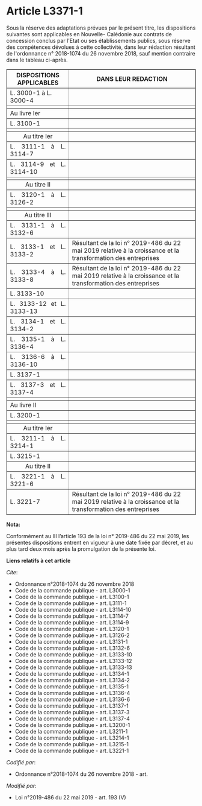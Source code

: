 # Article L3371-1

Sous la réserve des adaptations prévues par le présent titre, les dispositions suivantes sont applicables en Nouvelle-
Calédonie aux contrats de concession conclus par l'Etat ou ses établissements publics, sous réserve des compétences dévolues
à cette collectivité, dans leur rédaction résultant de l'ordonnance n° 2018-1074 du 26 novembre 2018, sauf mention contraire
dans le tableau ci-après.

<table border="1">
  <tbody>
    <tr>
      <th>DISPOSITIONS APPLICABLES</th>
      <th>DANS LEUR REDACTION</th>
    </tr>
    <tr>
      <td align="left">
L. 3000-1 à L. 3000-4 
</td>
      <td align="center">
    </td></tr>
    <tr>
      <td align="left">
      </td><td align="left">
    </td></tr>
    <tr>
      <td align="justify">Au livre Ier</td>
      <td align="left">
    </td></tr>
    <tr>
      <td align="justify">
L. 3100-1 
</td>
      <td align="left">
    </td></tr>
    <tr>
      <td align="left">
      </td><td align="left">
    </td></tr>
    <tr>
      <td align="center">Au titre Ier</td>
      <td align="left">
    </td></tr>
    <tr>
      <td align="justify">
L. 3111-1 à L. 3114-7 
</td>
      <td align="left">
    </td></tr>
    <tr>
      <td align="justify">
L. 3114-9 et L. 3114-10 
</td>
      <td align="left">
    </td></tr>
    <tr>
      <td align="left">
      </td><td align="left">
    </td></tr>
    <tr>
      <td align="center">Au titre II</td>
      <td align="left">
    </td></tr>
    <tr>
      <td align="justify">
L. 3120-1 à L. 3126-2 
</td>
      <td align="left">
    </td></tr>
    <tr>
      <td align="left">
      </td><td align="left">
    </td></tr>
    <tr>
      <td align="center">Au titre III</td>
      <td align="left">
    </td></tr>
    <tr>
      <td align="justify">
L. 3131-1 à L. 3132-6 
</td>
      <td align="left">
    </td></tr>
    <tr>
      <td align="justify">L. 3133-1 et L. 3133-2</td>
      <td align="left">Résultant de la loi n° 2019-486 du 22 mai 2019 relative à la croissance et la transformation des
entreprises</td>
    </tr>
    <tr>
      <td align="justify">L. 3133-4 à L. 3133-8</td>
      <td align="left">Résultant de la loi n° 2019-486 du 22 mai 2019 relative à la croissance et la transformation des
entreprises</td>
    </tr>
    <tr>
      <td align="justify">
L. 3133-10 
</td>
      <td align="left">
    </td></tr>
    <tr>
      <td align="justify">
L. 3133-12 et L. 3133-13
</td>
      <td align="left">
    </td></tr>
    <tr>
      <td align="justify">
L. 3134-1 et L. 3134-2 
</td>
      <td align="left">
    </td></tr>
    <tr>
      <td align="justify">
L. 3135-1 à L. 3136-4 
</td>
      <td align="left">
    </td></tr>
    <tr>
      <td align="justify">
L. 3136-6 à L. 3136-10 
</td>
      <td align="left">
    </td></tr>
    <tr>
      <td align="justify">
L. 3137-1 
</td>
      <td align="left">
    </td></tr>
    <tr>
      <td align="justify">
L. 3137-3 et L. 3137-4 
</td>
      <td align="left">
    </td></tr>
    <tr>
      <td align="left">
      </td><td align="left">
    </td></tr>
    <tr>
      <td align="justify">Au livre II</td>
      <td align="left">
    </td></tr>
    <tr>
      <td align="justify">
L. 3200-1 
</td>
      <td align="left">
    </td></tr>
    <tr>
      <td align="left">
      </td><td align="left">
    </td></tr>
    <tr>
      <td align="center">Au titre Ier</td>
      <td align="left">
    </td></tr>
    <tr>
      <td align="justify">
L. 3211-1 à L. 3214-1 
</td>
      <td align="left">
    </td></tr>
    <tr>
      <td align="justify">
L. 3215-1 
</td>
      <td align="left">
    </td></tr>
    <tr>
      <td align="center">Au titre II</td>
      <td align="left">
    </td></tr>
    <tr>
      <td align="justify">
L. 3221-1 à L. 3221-6
</td>
      <td align="left">
    </td></tr>
    <tr>
      <td align="justify">L. 3221-7</td>
      <td align="left">Résultant de la loi n° 2019-486 du 22 mai 2019 relative à la croissance et la transformation des
entreprises</td>
    </tr>
  </tbody>
</table>

**Nota:**

Conformément au III l’article 193 de la loi n° 2019-486 du 22 mai 2019, les présentes dispositions entrent en vigueur à une
date fixée par décret, et au plus tard deux mois après la promulgation de la présente loi.

**Liens relatifs à cet article**

_Cite_:

  - Ordonnance n°2018-1074 du 26 novembre 2018
  - Code de la commande publique - art. L3000-1
  - Code de la commande publique - art. L3100-1
  - Code de la commande publique - art. L3111-1
  - Code de la commande publique - art. L3114-10
  - Code de la commande publique - art. L3114-7
  - Code de la commande publique - art. L3114-9
  - Code de la commande publique - art. L3120-1
  - Code de la commande publique - art. L3126-2
  - Code de la commande publique - art. L3131-1
  - Code de la commande publique - art. L3132-6
  - Code de la commande publique - art. L3133-10
  - Code de la commande publique - art. L3133-12
  - Code de la commande publique - art. L3133-13
  - Code de la commande publique - art. L3134-1
  - Code de la commande publique - art. L3134-2
  - Code de la commande publique - art. L3135-1
  - Code de la commande publique - art. L3136-4
  - Code de la commande publique - art. L3136-6
  - Code de la commande publique - art. L3137-1
  - Code de la commande publique - art. L3137-3
  - Code de la commande publique - art. L3137-4
  - Code de la commande publique - art. L3200-1
  - Code de la commande publique - art. L3211-1
  - Code de la commande publique - art. L3214-1
  - Code de la commande publique - art. L3215-1
  - Code de la commande publique - art. L3221-1

_Codifié par_:

  - Ordonnance n°2018-1074 du 26 novembre 2018 - art.

_Modifié par_:

  - Loi n°2019-486 du 22 mai 2019 - art. 193 (V)

